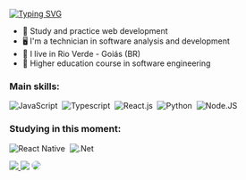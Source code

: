 [![Typing SVG](https://readme-typing-svg.demolab.com?font=Fira+Code&pause=1000&color=F7D300&background=FFFFFF00&width=435&lines=Hello%2C+my+name+is+Caio+Geraldo%F0%9F%91%8B;Be+welcome+%E3%83%84+)](https://git.io/typing-svg)

- 🔭 Study and practice web development
- 🖥️ I'm a technician in software analysis and development
- 🌱 I live in Rio Verde - Goiás (BR)
- 📓 Higher education course in software engineering

 ### Main skills:
![JavaScript](https://img.shields.io/badge/-JavaScript-0D1117?style=for-the-badge&logo=javascript&labelColor=0D1117)&nbsp;
![Typescript](https://img.shields.io/badge/-TypeScript-0D1117?style=for-the-badge&logo=typescript&labelColor=0D1117&textColor=0D1117)&nbsp;
![React.js](https://img.shields.io/badge/-React.js-0D1117?style=for-the-badge&logo=react&labelColor=0D1117)&nbsp;
![Python](https://img.shields.io/badge/-python-0D1117?style=for-the-badge&logo=python&logoColor=blue&labelColor=0D1117)&nbsp;
![Node.JS](https://img.shields.io/badge/-Node.JS-0D1117?style=for-the-badge&logo=node.js&labelColor=0D1117&textColor=0D1117)&nbsp;


### Studying in this moment:
![React Native](https://img.shields.io/badge/-React%20Native-0D1117?style=for-the-badge&logo=react&logoColor=purple&labelColor=0D1117)&nbsp;
![.Net](https://img.shields.io/badge/-.NET-0D1117?style=for-the-badge&logo=.net&labelColor=0D1117&textColor=0D1117)&nbsp;

<div> 
  <a href="https://www.instagram.com/caiovaliati" target="_blank"><img src="https://img.shields.io/badge/-Instagram-%23E4405F?style=for-the-badge&logo=instagram&logoColor=white"</a>
  <a href = "mailto:cmp.1a.caio.b.valiati@gmail.com"> <img src="https://img.shields.io/badge/-Gmail-%23333?style=for-the-badge&logo=gmail&logoColor=white" target="_blank"></a>
  <a href="https://www.linkedin.com/in/caio-geraldo-botelho-valiati-7596a7224/" target="_blank"><img src="https://img.shields.io/badge/-LinkedIn-%230077B5?style=for-the-badge&logo=linkedin&logoColor=white" style="border-radius: 30px" target="_blank"></a> 
</div>
